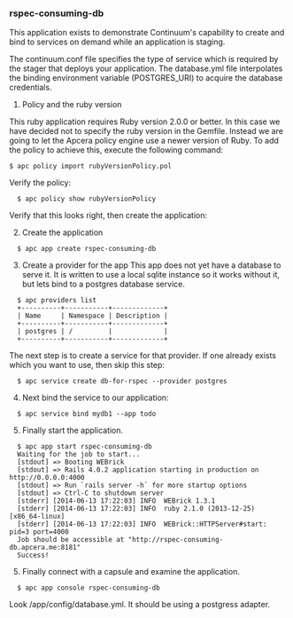 ### rspec-consuming-db

This application exists to demonstrate Continuum's capability to create and bind
to services on demand while an application is staging.

The continuum.conf file specifies the type of service which is required by the stager
that deploys your application. The database.yml file interpolates the binding
environment variable (POSTGRES_URI) to acquire the database credentials.

1. Policy and the ruby version

  This ruby application requires Ruby version 2.0.0 or better.  In this case
  we have decided not to specify the ruby version in the Gemfile.  Instead
  we are going to let the Apcera policy engine use a newer version of Ruby. To
  add the policy to achieve this, execute the following command:

```console
$ apc policy import rubyVersionPolicy.pol
```

  Verify the policy:

```console
  $ apc policy show rubyVersionPolicy
```

  Verify that this looks right, then create the application:

2. Create the application

```console
  $ apc app create rspec-consuming-db
```

3. Create a provider for the app
  This app does not yet have a database to serve it. It is written to use
  a local sqlite instance so it works without it, but lets bind to a postgres
  database service.

```console
  $ apc providers list
  +----------+-----------+-------------+
  | Name     | Namespace | Description |
  +----------+-----------+-------------+
  | postgres | /         |             |
  +----------+-----------+-------------+
```

  The next step is to create a service for that provider. If one already exists which you
  want to use, then skip this step:

```console
  $ apc service create db-for-rspec --provider postgres
```

4. Next bind the service to our application:

```console
  $ apc service bind mydb1 --app todo
```

5. Finally start the application.

```console
  $ apc app start rspec-consuming-db
  Waiting for the job to start...
  [stdout] => Booting WEBrick
  [stdout] => Rails 4.0.2 application starting in production on http://0.0.0.0:4000
  [stdout] => Run `rails server -h` for more startup options
  [stdout] => Ctrl-C to shutdown server
  [stderr] [2014-06-13 17:22:03] INFO  WEBrick 1.3.1
  [stderr] [2014-06-13 17:22:03] INFO  ruby 2.1.0 (2013-12-25) [x86_64-linux]
  [stderr] [2014-06-13 17:22:03] INFO  WEBrick::HTTPServer#start: pid=3 port=4000
  Job should be accessible at "http://rspec-consuming-db.apcera.me:8181"
  Success!
```
5. Finally connect with a capsule and examine the application.

```console
  $ apc app console rspec-consuming-db
```

  Look /app/config/database.yml.  It should be using a postgress adapter.
